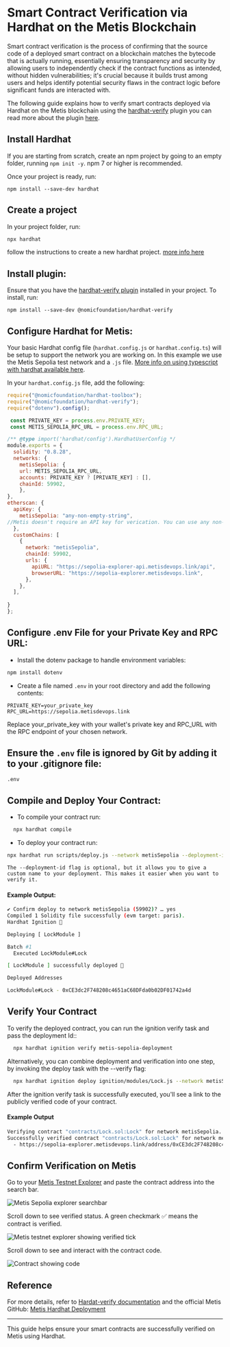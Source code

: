 # Smart Contract Verification via Hardhat on the Metis Blockchain

Smart contract verification is the process of confirming that the source code of a deployed smart contract on a blockchain matches the bytecode that is actually running, essentially ensuring transparency and security by allowing users to independently check if the contract functions as intended, without hidden vulnerabilities; it's crucial because it builds trust among users and helps identify potential security flaws in the contract logic before significant funds are interacted with. 

The following guide explains how to verify smart contracts deployed via Hardhat on the Metis blockchain using the [hardhat-verify](https://hardhat.org/hardhat-runner/plugins/nomicfoundation-hardhat-verify) plugin you can read more about the plugin [here](https://hardhat.org/hardhat-runner/plugins/nomicfoundation-hardhat-verify).

## Install Hardhat

If you are starting from scratch, create an npm project by going to an empty folder, running `npm init -y`. npm 7 or higher is recommended.

Once your project is ready, run:

```npm
npm install --save-dev hardhat
```

## Create a project

In your project folder, run: 

```bash
npx hardhat
```
follow the instructions to create a new hardhat project. [more info here](https://hardhat.org/getting-started/#quick-start)

## Install plugin:

 Ensure that you have the [hardhat-verify plugin](https://hardhat.org/hardhat-runner/plugins/nomicfoundation-hardhat-verify) installed in your project. To install, run:

```npm
npm install --save-dev @nomicfoundation/hardhat-verify
```

## Configure Hardhat for Metis:

Your basic Hardhat config file (`hardhat.config.js` or `hardhat.config.ts`) will be setup to support the network you are working on. In this example we use the Metis Sepolia test network and a `.js` file. [More info on using typescript with hardhat available here](https://hardhat.org/guides/typescript.html#typescript-support). 

In your `hardhat.config.js` file, add the following:

```javascript
require("@nomicfoundation/hardhat-toolbox");
require("@nomicfoundation/hardhat-verify");
require("dotenv").config();

 const PRIVATE_KEY = process.env.PRIVATE_KEY;
 const METIS_SEPOLIA_RPC_URL = process.env.RPC_URL;

/** @type import('hardhat/config').HardhatUserConfig */
module.exports = {
  solidity: "0.8.28",
  networks: {
    metisSepolia: {
    url: METIS_SEPOLIA_RPC_URL,
    accounts: PRIVATE_KEY ? [PRIVATE_KEY] : [],
    chainId: 59902,
    },
},
etherscan: {
  apiKey: {
    metisSepolia: "any-non-empty-string", 
//Metis doesn't require an API key for verication. You can use any non-empty string as a placeholder.
  },
  customChains: [
    {
      network: "metisSepolia",
      chainId: 59902,
      urls: {
        apiURL: "https://sepolia-explorer-api.metisdevops.link/api",
        browserURL: "https://sepolia-explorer.metisdevops.link",
      },
    },
  ],
      
}
};

```
## Configure .env File for your Private Key and RPC URL:

  - Install the dotenv package to handle environment variables:

```bash
npm install dotenv
```
  - Create a file named `.env` in your root directory and add the following contents:
```
PRIVATE_KEY=your_private_key
RPC_URL=https://sepolia.metisdevops.link
```
Replace your_private_key with your wallet's private key and RPC_URL with the RPC endpoint of your chosen network.

## Ensure the `.env` file is ignored by Git by adding it to your .gitignore file:

```
.env
```

## Compile and Deploy Your Contract:
 - To compile your contract run: 

``` bash
  npx hardhat compile
```
 - To deploy your contract run:

```bash
npx hardhat run scripts/deploy.js --network metisSepolia --deployment-id metis-sepolia-deployment
```
`The --deployment-id flag is optional, but it allows you to give a custom name to your deployment. This makes it easier when you want to verify it.`

#### Example Output:

```bash
✔ Confirm deploy to network metisSepolia (59902)? … yes
Compiled 1 Solidity file successfully (evm target: paris).
Hardhat Ignition 🚀

Deploying [ LockModule ]

Batch #1
  Executed LockModule#Lock

[ LockModule ] successfully deployed 🚀

Deployed Addresses

LockModule#Lock - 0xCE3dc2F748208c4651aC68DFda0b02DF01742a4d
```


## Verify Your Contract
To verify the deployed contract, you can run the ignition verify task and pass the deployment Id::

```bash
  npx hardhat ignition verify metis-sepolia-deployment
```

Alternatively, you can combine deployment and verification into one step, by invoking the deploy task with the --verify flag:

```bash
  npx hardhat ignition deploy ignition/modules/Lock.js --network metisSepolia --verify
```

After the ignition verify task is successfully executed, you'll see a link to the publicly verified code of your contract.

#### Example Output

```bash
Verifying contract "contracts/Lock.sol:Lock" for network metisSepolia...
Successfully verified contract "contracts/Lock.sol:Lock" for network metisSepolia:
  - https://sepolia-explorer.metisdevops.link/address/0xCE3dc2F748208c4651aC68DFda0b02DF01742a4d#code
```

## Confirm Verification on Metis

Go to your [Metis Testnet Explorer](https://sepolia-explorer.metisdevops.link/) and paste the contract address into the search bar.

![Metis Sepolia explorer searchbar](./assets/testnet-1.png)

Scroll down to see verified status. A green checkmark ✅ means the contract is verified.

![Metis testnet explorer showing verified tick](./assets/metis-testnet-explorer.png)

Scroll down to see and interact with the contract code. 

![Contract showing code](./assets/contract-code.png)

## Reference
For more details, refer to [Hardat-verify documentation](https://hardhat.org/hardhat-runner/plugins/nomicfoundation-hardhat-verify) and the official Metis GitHub: [Metis Hardhat Deployment](https://github.com/metis-edu/Deploy-Smart-Contract-Hardhat) 

---
This guide helps ensure your smart contracts are successfully verified on Metis using Hardhat.

